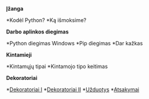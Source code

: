 **Įžanga**

*Kodėl Python?
*Ką išmoksime?

**Darbo aplinkos diegimas**

*Python diegimas Windows
*Pip diegimas
*Dar kažkas

**Kintamieji**

*Kintamųjų tipai
*Kintamojo tipo keitimas

**Dekoratoriai**

*[Dekoratoriai I](https://github.com/robotautas/kursas/wiki/Dekoratoriai-I)
*[Dekoratoriai II](https://github.com/robotautas/kursas/wiki/Dekoratoriai-II)
*[Užduotys](https://github.com/robotautas/kursas/wiki/Dekoratoriai---u%C5%BEduotys)
*[Atsakymai](https://github.com/robotautas/kursas/wiki/Dekoratoriai---atsakymai)
